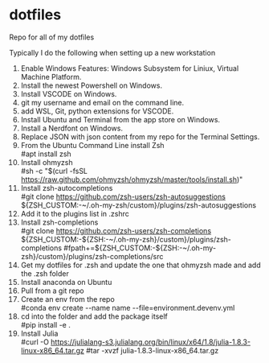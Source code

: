 # dotfiles
Repo for all of my dotfiles

Typically I do the following when setting up a new workstation

1. Enable Windows Features: Windows Subsystem for Liniux, Virtual Machine Platform.
2. Install the newest Powershell on Windows.
3. Install VSCODE on Windows.
4. git my username and email on the command line.
5. add WSL, Git, python extensions for VSCODE.
6. Install Ubuntu and Terminal from the app store on Windows.
7. Install a Nerdfont on Windows.
8. Replace JSON with json content from my repo for the Terminal Settings.
9. From the Ubuntu Command Line install Zsh  
	#apt install zsh
10. Install ohmyzsh  
	#sh -c "$(curl -fsSL https://raw.github.com/ohmyzsh/ohmyzsh/master/tools/install.sh)"
11. Install zsh-autocompletions  
	#git clone https://github.com/zsh-users/zsh-autosuggestions ${ZSH_CUSTOM:-~/.oh-my-zsh/custom}/plugins/zsh-autosuggestions  
12. Add it to the plugins list in .zshrc
13. Install zsh-completions  
	#git clone https://github.com/zsh-users/zsh-completions ${ZSH_CUSTOM:-${ZSH:-~/.oh-my-zsh}/custom}/plugins/zsh-completions  
	#fpath+=${ZSH_CUSTOM:-${ZSH:-~/.oh-my-zsh}/custom}/plugins/zsh-completions/src
14. Get my dotfiles for .zsh and update the one that ohmyzsh made and add the .zsh folder
15. Install anaconda on Ubuntu 
16. Pull from a git repo
17. Create an env from the repo  
	#conda env create --name name --file=environment.devenv.yml
18. cd into the folder and add the package itself  
	#pip install -e .
19. Install Julia  
  	#curl -O https://julialang-s3.julialang.org/bin/linux/x64/1.8/julia-1.8.3-linux-x86_64.tar.gz
  	#tar -xvzf julia-1.8.3-linux-x86_64.tar.gz
